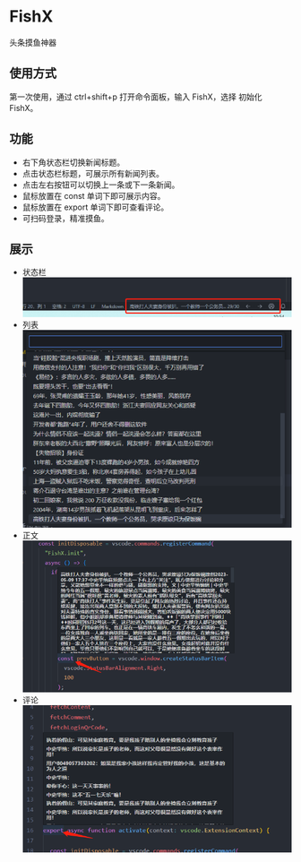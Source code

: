 # FishX

头条摸鱼神器

## 使用方式

第一次使用，通过 ctrl+shift+p 打开命令面板，输入 FishX，选择 初始化 FishX。

## 功能

- 右下角状态栏切换新闻标题。
- 点击状态栏标题，可展示所有新闻列表。
- 点击左右按钮可以切换上一条或下一条新闻。
- 鼠标放置在 const 单词下即可展示内容。
- 鼠标放置在 export 单词下即可查看评论。
- 可扫码登录，精准摸鱼。

## 展示


- 状态栏
![20230510105423](https://raw.githubusercontent.com/codexu/images/main/img/20230510105423.png)
- 列表
![20230510105458](https://raw.githubusercontent.com/codexu/images/main/img/20230510105458.png)
- 正文
![20230510105358](https://raw.githubusercontent.com/codexu/images/main/img/20230510105358.png)
- 评论
![20230510105247](https://raw.githubusercontent.com/codexu/images/main/img/20230510105247.png)